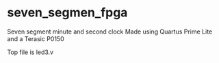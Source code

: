 # seven_segmen_fpga
Seven segment minute and second clock
Made using Quartus Prime Lite and a Terasic P0150

Top file is led3.v
